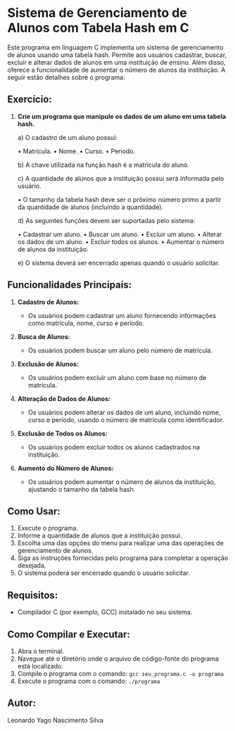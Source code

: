 # Sistema de Gerenciamento de Alunos com Tabela Hash em C

Este programa em linguagem C implementa um sistema de gerenciamento de alunos usando uma tabela hash. Permite aos usuários cadastrar, buscar, excluir e alterar dados de alunos em uma instituição de ensino. Além disso, oferece a funcionalidade de aumentar o número de alunos da instituição. A seguir estão detalhes sobre o programa:

## Exercício:

1. **Crie um programa que manipule os dados de um aluno em uma tabela hash.**

   a) O cadastro de um aluno possui:
   
      • Matrícula.
      • Nome.
      • Curso.
      • Período.
   
   b) A chave utilizada na função hash é a matrícula do aluno.
   
   c) A quantidade de alunos que a instituição possui será informada pelo usuário.
   
      • O tamanho da tabela hash deve ser o próximo número primo a partir da quantidade de alunos (incluindo a quantidade).
      
   d) As seguintes funções devem ser suportadas pelo sistema:
   
      • Cadastrar um aluno.
      • Buscar um aluno.
      • Excluir um aluno.
      • Alterar os dados de um aluno.
      • Excluir todos os alunos.
      • Aumentar o número de alunos da instituição.
      
   e) O sistema deverá ser encerrado apenas quando o usuário solicitar.

## Funcionalidades Principais:

1. **Cadastro de Alunos:**
   - Os usuários podem cadastrar um aluno fornecendo informações como matrícula, nome, curso e período.

2. **Busca de Alunos:**
   - Os usuários podem buscar um aluno pelo número de matrícula.

3. **Exclusão de Alunos:**
   - Os usuários podem excluir um aluno com base no número de matrícula.

4. **Alteração de Dados de Alunos:**
   - Os usuários podem alterar os dados de um aluno, incluindo nome, curso e período, usando o número de matrícula como identificador.

5. **Exclusão de Todos os Alunos:**
   - Os usuários podem excluir todos os alunos cadastrados na instituição.

6. **Aumento do Número de Alunos:**
   - Os usuários podem aumentar o número de alunos da instituição, ajustando o tamanho da tabela hash.

## Como Usar:

1. Execute o programa.
2. Informe a quantidade de alunos que a instituição possui.
3. Escolha uma das opções do menu para realizar uma das operações de gerenciamento de alunos.
4. Siga as instruções fornecidas pelo programa para completar a operação desejada.
5. O sistema poderá ser encerrado quando o usuário solicitar.

## Requisitos:

- Compilador C (por exemplo, GCC) instalado no seu sistema.

## Como Compilar e Executar:

1. Abra o terminal.
2. Navegue até o diretório onde o arquivo de código-fonte do programa está localizado.
3. Compile o programa com o comando: `gcc seu_programa.c -o programa`
4. Execute o programa com o comando: `./programa`

## Autor:

Leonardo Yago Nascimento Silva

